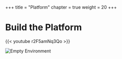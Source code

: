 +++
title = "Platform"
chapter = true
weight = 20
+++

# Build the Platform

{{< youtube r2F5amNq3Qo >}}

![Empty Environment](/images/empty-platform.svg)
